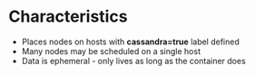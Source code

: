 # Characteristics

* Places nodes on hosts with **cassandra=true** label defined
* Many nodes may be scheduled on a single host
* Data is ephemeral - only lives as long as the container does